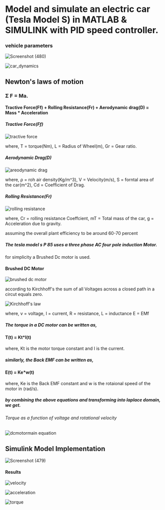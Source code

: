 # Model and simulate an electric car (Tesla Model S) in MATLAB & SIMULINK with PID speed controller.

### vehicle parameters
![Screenshot (480)](https://github.com/VKolupula/Tesla_Model-S-P85-Plant-model-with-PID-Speed-control/assets/120835150/8fe02d07-f236-48c0-be93-1d56b5f2ccba)

![car_dynamics](https://github.com/VKolupula/Tesla_Model-S-P85-Plant-model-with-PID-Speed-control/assets/120835150/b465784f-447e-443a-9794-fe0d53eac7e7)

## Newton's laws of motion 
### Σ F = Ma.
#### Tractive Force(Ff) + Rolling Resistance(Fr) + Aerodynamic drag(D) = Mass * Acceleration

##### Tractive Force(Ff)

![tractive force](https://github.com/VKolupula/Tesla_Model-S-P85-Plant-model-with-PID-Speed-control/assets/120835150/31c04632-a3f3-47b5-bdea-4ec13bf8a5f8)

where,
T = torque(Nm),
L = Radius of Wheel(m),
Gr = Gear ratio.

##### Aerodynamic Drag(D)

![areodynamic drag](https://github.com/VKolupula/Tesla_Model-S-P85-Plant-model-with-PID-Speed-control/assets/120835150/ba92b89e-0813-4993-860a-4c76cf8cca79)

where,
ρ = roh air density(Kg/m^3),
V = Velocity(m/s),
S = forntal area of the car(m^2),
Cd = Coefficient of Drag.

##### Rolling Resistance(Fr)

![rolling resistance](https://github.com/VKolupula/Tesla_Model-S-P85-Plant-model-with-PID-Speed-control/assets/120835150/10082851-31d1-464c-be4b-37d09c8588cb)

where,
Cr = rolling resistance Coeffcient,
mT = Total mass of the car,
g = Acceleration due to gravity.

assuming the overall plant efficiency to be around 60-70 percent

##### The tesla model s P 85 uses a three phase AC four pole induction Motor.

for simplicity a Brushed Dc motor is used.

#### Brushed DC Motor

![brushed dc motor](https://github.com/VKolupula/Tesla_Model-S-P85-Plant-model-with-PID-Speed-control/assets/120835150/512c0ac8-33e2-4e71-9d08-9907473b3e62)

according to Kirchhoff's the sum of all Voltages across a closed path in a circut equals zero.

![Kirchhoff's law](https://github.com/VKolupula/Tesla_Model-S-P85-Plant-model-with-PID-Speed-control/assets/120835150/1ea1ca0c-ef26-4511-a8cc-81e40fdd581e)

where, 
v = voltage,
I = current,
R = resistance,
L = inductance
E = EMf

##### The torque in a DC motor can be written as,
#### T(t) = Kt*I(t)
where, Kt is the motor torque constant and I is the current. 

##### similarly, the Back EMF can be written as,
#### E(t) = Ke*w(t)
where, Ke is the Back EMF constant and w is the rotaional speed of the motor in (rad/s).

##### by combining the above equations and transforming into laplace domain, we get.

###### Torque as a function of voltage and rotational velocity

![dcmotormain equation](https://github.com/VKolupula/Tesla_Model-S-P85-Plant-model-with-PID-Speed-control/assets/120835150/7d446ede-095a-4491-9c19-d68459a330a8)

## Simulink Model Implementation

![Screenshot (479)](https://github.com/VKolupula/Tesla_Model-S-P85-Plant-model-with-PID-Speed-control/assets/120835150/9fb74311-8550-45e3-979a-c6069cc7af2a)

#### Results

![velocity](https://github.com/VKolupula/Tesla_Model-S-P85-Plant-model-with-PID-Speed-control/assets/120835150/07c70212-9fac-4ae3-b1e0-1e76274c8a79)

![acceleration](https://github.com/VKolupula/Tesla_Model-S-P85-Plant-model-with-PID-Speed-control/assets/120835150/428ac190-8ce3-44f0-b51e-48c64348f1bc)

 ![torque](https://github.com/VKolupula/Tesla_Model-S-P85-Plant-model-with-PID-Speed-control/assets/120835150/de35b434-c5d0-4d0b-8764-a09ac15e00a9)

